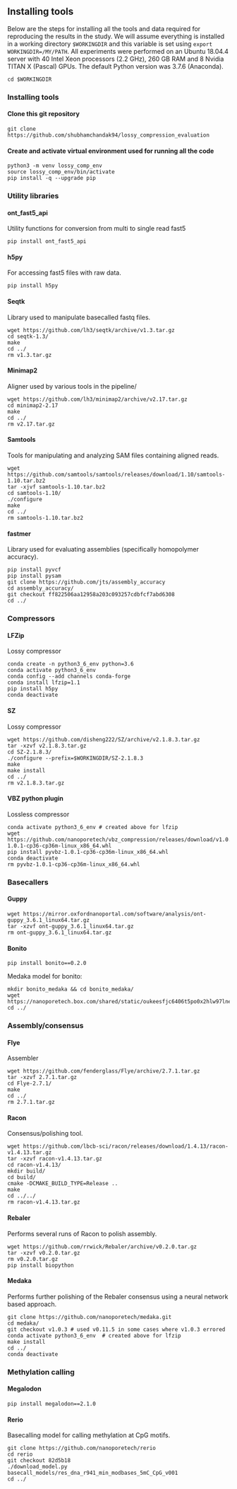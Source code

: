 ## Installing tools

Below are the steps for installing all the tools and data required for reproducing the results in the study. We will assume everything is installed in a working directory `$WORKINGDIR` and this variable is set using `export WORKINGDIR=/MY/PATH`. All experiments were performed on an Ubuntu 18.04.4 server with 40 Intel Xeon processors (2.2 GHz), 260 GB RAM and 8 Nvidia TITAN X (Pascal) GPUs. The default Python version was 3.7.6 (Anaconda).

```
cd $WORKINGDIR
```

### Installing tools

#### Clone this git repository
```
git clone https://github.com/shubhamchandak94/lossy_compression_evaluation
```

#### Create and activate virtual environment used for running all the code
```
python3 -m venv lossy_comp_env
source lossy_comp_env/bin/activate
pip install -q --upgrade pip
```

### Utility libraries

#### ont_fast5_api
Utility functions for conversion from multi to single read fast5
```
pip install ont_fast5_api
```

#### h5py
For accessing fast5 files with raw data.
```
pip install h5py
```

#### Seqtk
Library used to manipulate basecalled fastq files.
```
wget https://github.com/lh3/seqtk/archive/v1.3.tar.gz
cd seqtk-1.3/
make
cd ../
rm v1.3.tar.gz
```

#### Minimap2
Aligner used by various tools in the pipeline/
```
wget https://github.com/lh3/minimap2/archive/v2.17.tar.gz
cd minimap2-2.17
make
cd ../
rm v2.17.tar.gz
```

#### Samtools
Tools for manipulating and analyzing SAM files containing aligned reads.
```
wget https://github.com/samtools/samtools/releases/download/1.10/samtools-1.10.tar.bz2
tar -xjvf samtools-1.10.tar.bz2
cd samtools-1.10/
./configure
make
cd ../
rm samtools-1.10.tar.bz2
```

#### fastmer
Library used for evaluating assemblies (specifically homopolymer accuracy).
```
pip install pyvcf
pip install pysam
git clone https://github.com/jts/assembly_accuracy
cd assembly_accuracy/
git checkout ff822506aa12958a203c093257cdbfcf7abd6308
cd ../
```

### Compressors
#### LFZip
Lossy compressor
```
conda create -n python3_6_env python=3.6
conda activate python3_6_env
conda config --add channels conda-forge
conda install lfzip=1.1
pip install h5py
conda deactivate
```

#### SZ
Lossy compressor
```
wget https://github.com/disheng222/SZ/archive/v2.1.8.3.tar.gz
tar -xzvf v2.1.8.3.tar.gz
cd SZ-2.1.8.3/
./configure --prefix=$WORKINGDIR/SZ-2.1.8.3
make
make install
cd ../
rm v2.1.8.3.tar.gz
```

#### VBZ python plugin
Lossless compressor
```
conda activate python3_6_env # created above for lfzip
wget https://github.com/nanoporetech/vbz_compression/releases/download/v1.0.1/pyvbz-1.0.1-cp36-cp36m-linux_x86_64.whl
pip install pyvbz-1.0.1-cp36-cp36m-linux_x86_64.whl
conda deactivate
rm pyvbz-1.0.1-cp36-cp36m-linux_x86_64.whl
```

### Basecallers

#### Guppy
```
wget https://mirror.oxfordnanoportal.com/software/analysis/ont-guppy_3.6.1_linux64.tar.gz
tar -xzvf ont-guppy_3.6.1_linux64.tar.gz
rm ont-guppy_3.6.1_linux64.tar.gz
```

#### Bonito
```
pip install bonito==0.2.0
```
Medaka model for bonito:
```
mkdir bonito_medaka && cd bonito_medaka/
wget https://nanoporetech.box.com/shared/static/oukeesfjc6406t5po0x2hlw97lnelkyl.hdf5
cd ../
```

### Assembly/consensus
#### Flye
Assembler
```
wget https://github.com/fenderglass/Flye/archive/2.7.1.tar.gz
tar -xzvf 2.7.1.tar.gz
cd Flye-2.7.1/
make
cd ../
rm 2.7.1.tar.gz
```

#### Racon
Consensus/polishing tool.
```
wget https://github.com/lbcb-sci/racon/releases/download/1.4.13/racon-v1.4.13.tar.gz
tar -xzvf racon-v1.4.13.tar.gz
cd racon-v1.4.13/
mkdir build/
cd build/
cmake -DCMAKE_BUILD_TYPE=Release ..
make
cd ../../
rm racon-v1.4.13.tar.gz
```

#### Rebaler
Performs several runs of Racon to polish assembly.
```
wget https://github.com/rrwick/Rebaler/archive/v0.2.0.tar.gz
tar -xzvf v0.2.0.tar.gz
rm v0.2.0.tar.gz
pip install biopython
```

#### Medaka
Performs further polishing of the Rebaler consensus using a neural network based approach.
```
git clone https://github.com/nanoporetech/medaka.git
cd medaka/
git checkout v1.0.3 # used v0.11.5 in some cases where v1.0.3 errored 
conda activate python3_6_env  # created above for lfzip
make install
cd ../
conda deactivate
```


### Methylation calling
#### Megalodon
```
pip install megalodon==2.1.0
```
#### Rerio
Basecalling model for calling methylation at CpG motifs.
```
git clone https://github.com/nanoporetech/rerio
cd rerio
git checkout 82d5b18
./download_model.py basecall_models/res_dna_r941_min_modbases_5mC_CpG_v001
cd ../
```
